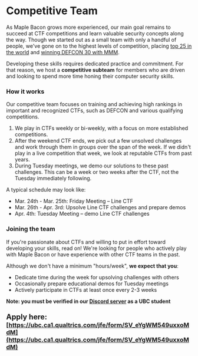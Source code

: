 # Competitive Team


As Maple Bacon grows more experienced, our main goal remains to succeed at CTF competitions and learn valuable security concepts along the way. Though we started out as a small team with only a handful of people, we've gone on to the highest levels of competition, placing [top 25 in the world](https://ctftime.org/team/73723) and [winning DEFCON 30 with MMM](https://www.cs.ubc.ca/news/2022/08/ubc-CTF2022-DEFCON).

Developing these skills requires dedicated practice and commitment. For that reason, we host a **competitive subteam** for members who are driven and looking to spend more time honing their computer security skills.

### How it works

Our competitive team focuses on training and achieving high rankings in important and recognized CTFs, such as DEFCON and various qualifying competitions.

1. We play in CTFs weekly or bi-weekly, with a focus on more established competitions.
2. After the weekend CTF ends, we pick out a few unsolved challenges and work through them in groups over the span of the week. If we didn't play in a live competition that week, we look at reputable CTFs from past years.
3. During Tuesday meetings, we demo our solutions to these past challenges. This can be a week or two weeks after the CTF, not the Tuesday immediately following.

A typical schedule may look like:
- Mar. 24th - Mar. 25th: Friday Meeting – Line CTF
- Mar. 26th - Apr. 3rd: Upsolve Line CTF challenges and prepare demos
- Apr. 4th: Tuesday Meeting – demo Line CTF challenges


### Joining the team

If you're passionate about CTFs and willing to put in effort toward developing your skills, read on! We're looking for people who actively play with Maple Bacon or have experience with other CTF teams in the past.

Although we don't have a minimum "hours/week", **we expect that you**:
- Dedicate time during the week for upsolving challenges with others
- Occasionally prepare educational demos for Tuesday meetings
- Actively participate in CTFs at least once every 2-3 weeks


**Note: you must be verified in our [Discord server](https://discord.gg/keeTZsmfVA) as a UBC student**

### <big>Apply here:</big> [https://ubc.ca1.qualtrics.com/jfe/form/SV_eYgWM549uxxoMdM](https://ubc.ca1.qualtrics.com/jfe/form/SV_eYgWM549uxxoMdM)